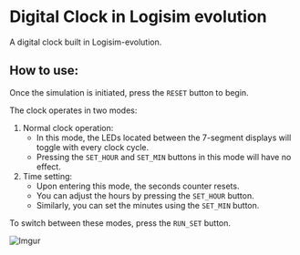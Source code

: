 # Digital Clock in Logisim evolution

A digital clock built in Logisim-evolution.

## How to use:
Once the simulation is initiated, press the `RESET` button to begin.

The clock operates in two modes:

1. Normal clock operation:
    * In this mode, the LEDs located between the 7-segment displays will toggle with every clock cycle.
    * Pressing the `SET_HOUR` and `SET_MIN` buttons in this mode will have no effect.
2. Time setting:
    * Upon entering this mode, the seconds counter resets.
    * You can adjust the hours by pressing the `SET_HOUR` button.
    * Similarly, you can set the minutes using the `SET_MIN` button.

To switch between these modes, press the `RUN_SET` button.

![Imgur](https://i.imgur.com/ehtWI5B.gif)
